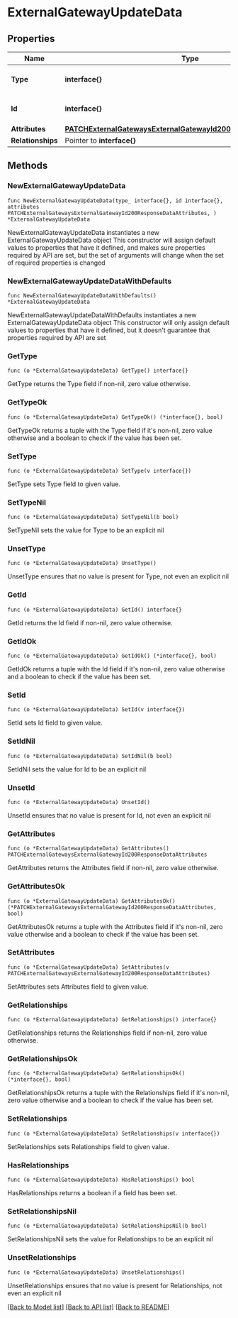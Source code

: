 # ExternalGatewayUpdateData

## Properties

Name | Type | Description | Notes
------------ | ------------- | ------------- | -------------
**Type** | **interface{}** | The resource&#39;s type | 
**Id** | **interface{}** | The resource&#39;s id | 
**Attributes** | [**PATCHExternalGatewaysExternalGatewayId200ResponseDataAttributes**](PATCHExternalGatewaysExternalGatewayId200ResponseDataAttributes.md) |  | 
**Relationships** | Pointer to **interface{}** |  | [optional] 

## Methods

### NewExternalGatewayUpdateData

`func NewExternalGatewayUpdateData(type_ interface{}, id interface{}, attributes PATCHExternalGatewaysExternalGatewayId200ResponseDataAttributes, ) *ExternalGatewayUpdateData`

NewExternalGatewayUpdateData instantiates a new ExternalGatewayUpdateData object
This constructor will assign default values to properties that have it defined,
and makes sure properties required by API are set, but the set of arguments
will change when the set of required properties is changed

### NewExternalGatewayUpdateDataWithDefaults

`func NewExternalGatewayUpdateDataWithDefaults() *ExternalGatewayUpdateData`

NewExternalGatewayUpdateDataWithDefaults instantiates a new ExternalGatewayUpdateData object
This constructor will only assign default values to properties that have it defined,
but it doesn't guarantee that properties required by API are set

### GetType

`func (o *ExternalGatewayUpdateData) GetType() interface{}`

GetType returns the Type field if non-nil, zero value otherwise.

### GetTypeOk

`func (o *ExternalGatewayUpdateData) GetTypeOk() (*interface{}, bool)`

GetTypeOk returns a tuple with the Type field if it's non-nil, zero value otherwise
and a boolean to check if the value has been set.

### SetType

`func (o *ExternalGatewayUpdateData) SetType(v interface{})`

SetType sets Type field to given value.


### SetTypeNil

`func (o *ExternalGatewayUpdateData) SetTypeNil(b bool)`

 SetTypeNil sets the value for Type to be an explicit nil

### UnsetType
`func (o *ExternalGatewayUpdateData) UnsetType()`

UnsetType ensures that no value is present for Type, not even an explicit nil
### GetId

`func (o *ExternalGatewayUpdateData) GetId() interface{}`

GetId returns the Id field if non-nil, zero value otherwise.

### GetIdOk

`func (o *ExternalGatewayUpdateData) GetIdOk() (*interface{}, bool)`

GetIdOk returns a tuple with the Id field if it's non-nil, zero value otherwise
and a boolean to check if the value has been set.

### SetId

`func (o *ExternalGatewayUpdateData) SetId(v interface{})`

SetId sets Id field to given value.


### SetIdNil

`func (o *ExternalGatewayUpdateData) SetIdNil(b bool)`

 SetIdNil sets the value for Id to be an explicit nil

### UnsetId
`func (o *ExternalGatewayUpdateData) UnsetId()`

UnsetId ensures that no value is present for Id, not even an explicit nil
### GetAttributes

`func (o *ExternalGatewayUpdateData) GetAttributes() PATCHExternalGatewaysExternalGatewayId200ResponseDataAttributes`

GetAttributes returns the Attributes field if non-nil, zero value otherwise.

### GetAttributesOk

`func (o *ExternalGatewayUpdateData) GetAttributesOk() (*PATCHExternalGatewaysExternalGatewayId200ResponseDataAttributes, bool)`

GetAttributesOk returns a tuple with the Attributes field if it's non-nil, zero value otherwise
and a boolean to check if the value has been set.

### SetAttributes

`func (o *ExternalGatewayUpdateData) SetAttributes(v PATCHExternalGatewaysExternalGatewayId200ResponseDataAttributes)`

SetAttributes sets Attributes field to given value.


### GetRelationships

`func (o *ExternalGatewayUpdateData) GetRelationships() interface{}`

GetRelationships returns the Relationships field if non-nil, zero value otherwise.

### GetRelationshipsOk

`func (o *ExternalGatewayUpdateData) GetRelationshipsOk() (*interface{}, bool)`

GetRelationshipsOk returns a tuple with the Relationships field if it's non-nil, zero value otherwise
and a boolean to check if the value has been set.

### SetRelationships

`func (o *ExternalGatewayUpdateData) SetRelationships(v interface{})`

SetRelationships sets Relationships field to given value.

### HasRelationships

`func (o *ExternalGatewayUpdateData) HasRelationships() bool`

HasRelationships returns a boolean if a field has been set.

### SetRelationshipsNil

`func (o *ExternalGatewayUpdateData) SetRelationshipsNil(b bool)`

 SetRelationshipsNil sets the value for Relationships to be an explicit nil

### UnsetRelationships
`func (o *ExternalGatewayUpdateData) UnsetRelationships()`

UnsetRelationships ensures that no value is present for Relationships, not even an explicit nil

[[Back to Model list]](../README.md#documentation-for-models) [[Back to API list]](../README.md#documentation-for-api-endpoints) [[Back to README]](../README.md)


